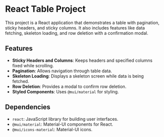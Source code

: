 # React Table Project

This project is a React application that demonstrates a table with pagination, sticky headers, and sticky columns. It also includes features like data fetching, skeleton loading, and row deletion with a confirmation modal.

## Features

- **Sticky Headers and Columns**: Keeps headers and specified columns fixed while scrolling.
- **Pagination**: Allows navigation through table data.
- **Skeleton Loading**: Displays a skeleton screen while data is being fetched.
- **Row Deletion**: Provides a modal to confirm row deletion.
- **Styled Components**: Uses `@mui/material` for styling.

## Dependencies

- `react`: JavaScript library for building user interfaces.
- `@mui/material`: Material-UI components for React.
- `@mui/icons-material`: Material-UI icons.
